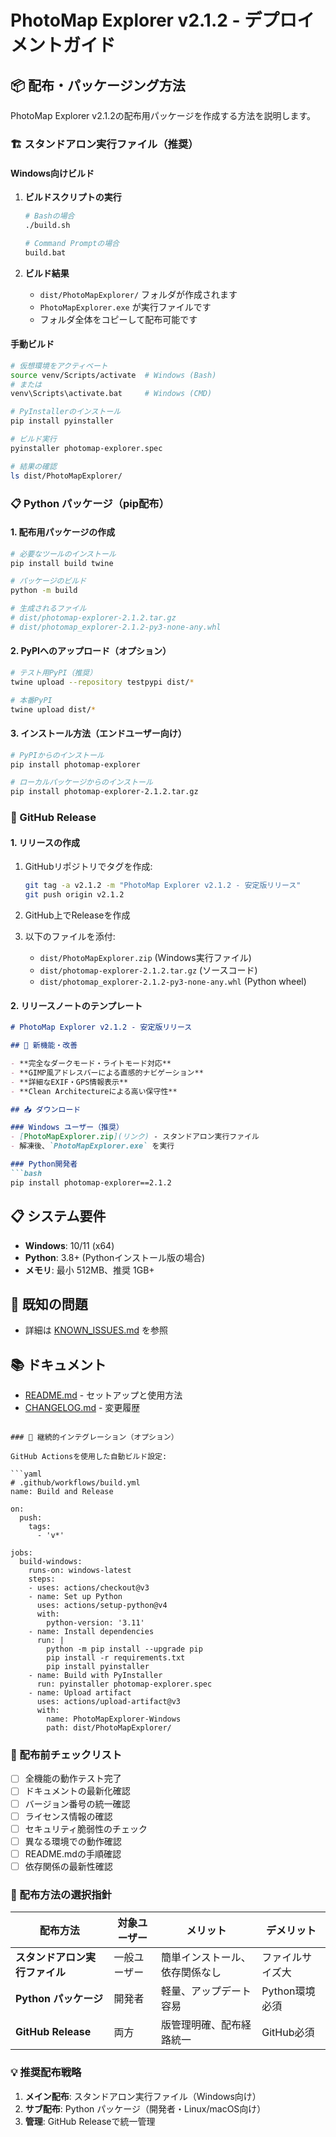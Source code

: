 # PhotoMap Explorer v2.1.2 - デプロイメントガイド

## 📦 配布・パッケージング方法

PhotoMap Explorer v2.1.2の配布用パッケージを作成する方法を説明します。

### 🏗️ スタンドアロン実行ファイル（推奨）

#### Windows向けビルド

1. **ビルドスクリプトの実行**
   ```bash
   # Bashの場合
   ./build.sh
   
   # Command Promptの場合
   build.bat
   ```

2. **ビルド結果**
   - `dist/PhotoMapExplorer/` フォルダが作成されます
   - `PhotoMapExplorer.exe` が実行ファイルです
   - フォルダ全体をコピーして配布可能です

#### 手動ビルド

```bash
# 仮想環境をアクティベート
source venv/Scripts/activate  # Windows (Bash)
# または
venv\Scripts\activate.bat     # Windows (CMD)

# PyInstallerのインストール
pip install pyinstaller

# ビルド実行
pyinstaller photomap-explorer.spec

# 結果の確認
ls dist/PhotoMapExplorer/
```

### 📋 Python パッケージ（pip配布）

#### 1. 配布用パッケージの作成

```bash
# 必要なツールのインストール
pip install build twine

# パッケージのビルド
python -m build

# 生成されるファイル
# dist/photomap-explorer-2.1.2.tar.gz
# dist/photomap_explorer-2.1.2-py3-none-any.whl
```

#### 2. PyPIへのアップロード（オプション）

```bash
# テスト用PyPI（推奨）
twine upload --repository testpypi dist/*

# 本番PyPI
twine upload dist/*
```

#### 3. インストール方法（エンドユーザー向け）

```bash
# PyPIからのインストール
pip install photomap-explorer

# ローカルパッケージからのインストール
pip install photomap-explorer-2.1.2.tar.gz
```

### 🐙 GitHub Release

#### 1. リリースの作成

1. GitHubリポジトリでタグを作成:
   ```bash
   git tag -a v2.1.2 -m "PhotoMap Explorer v2.1.2 - 安定版リリース"
   git push origin v2.1.2
   ```

2. GitHub上でReleaseを作成
3. 以下のファイルを添付:
   - `dist/PhotoMapExplorer.zip` (Windows実行ファイル)
   - `dist/photomap-explorer-2.1.2.tar.gz` (ソースコード)
   - `dist/photomap_explorer-2.1.2-py3-none-any.whl` (Python wheel)

#### 2. リリースノートのテンプレート

```markdown
# PhotoMap Explorer v2.1.2 - 安定版リリース

## 🌟 新機能・改善

- **完全なダークモード・ライトモード対応**
- **GIMP風アドレスバーによる直感的ナビゲーション**
- **詳細なEXIF・GPS情報表示**
- **Clean Architectureによる高い保守性**

## 📥 ダウンロード

### Windows ユーザー（推奨）
- [PhotoMapExplorer.zip](リンク) - スタンドアロン実行ファイル
- 解凍後、`PhotoMapExplorer.exe` を実行

### Python開発者
```bash
pip install photomap-explorer==2.1.2
```

## 📋 システム要件

- **Windows**: 10/11 (x64)
- **Python**: 3.8+ (Pythonインストール版の場合)
- **メモリ**: 最小 512MB、推奨 1GB+

## 🐛 既知の問題

- 詳細は [KNOWN_ISSUES.md](リンク) を参照

## 📚 ドキュメント

- [README.md](リンク) - セットアップと使用方法
- [CHANGELOG.md](リンク) - 変更履歴
```

### 🔄 継続的インテグレーション（オプション）

GitHub Actionsを使用した自動ビルド設定:

```yaml
# .github/workflows/build.yml
name: Build and Release

on:
  push:
    tags:
      - 'v*'

jobs:
  build-windows:
    runs-on: windows-latest
    steps:
    - uses: actions/checkout@v3
    - name: Set up Python
      uses: actions/setup-python@v4
      with:
        python-version: '3.11'
    - name: Install dependencies
      run: |
        python -m pip install --upgrade pip
        pip install -r requirements.txt
        pip install pyinstaller
    - name: Build with PyInstaller
      run: pyinstaller photomap-explorer.spec
    - name: Upload artifact
      uses: actions/upload-artifact@v3
      with:
        name: PhotoMapExplorer-Windows
        path: dist/PhotoMapExplorer/
```

### 📝 配布前チェックリスト

- [ ] 全機能の動作テスト完了
- [ ] ドキュメントの最新化確認
- [ ] バージョン番号の統一確認
- [ ] ライセンス情報の確認
- [ ] セキュリティ脆弱性のチェック
- [ ] 異なる環境での動作確認
- [ ] README.mdの手順確認
- [ ] 依存関係の最新性確認

### 🚀 配布方法の選択指針

| 配布方法 | 対象ユーザー | メリット | デメリット |
|---------|-------------|----------|-----------|
| **スタンドアロン実行ファイル** | 一般ユーザー | 簡単インストール、依存関係なし | ファイルサイズ大 |
| **Python パッケージ** | 開発者 | 軽量、アップデート容易 | Python環境必須 |
| **GitHub Release** | 両方 | 版管理明確、配布経路統一 | GitHub必須 |

### 💡 推奨配布戦略

1. **メイン配布**: スタンドアロン実行ファイル（Windows向け）
2. **サブ配布**: Python パッケージ（開発者・Linux/macOS向け）
3. **管理**: GitHub Releaseで統一管理
